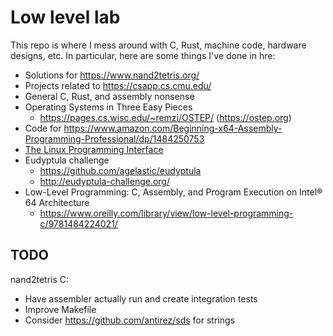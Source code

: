 # Low level lab

This repo is where I mess around with C, Rust, machine code, hardware designs,
etc. In particular, here are some things I've done in hre:

- Solutions for https://www.nand2tetris.org/
- Projects related to https://csapp.cs.cmu.edu/
- General C, Rust, and assembly nonsense
- Operating Systems in Three Easy Pieces
  - https://pages.cs.wisc.edu/~remzi/OSTEP/ (<https://ostep.org>)
- Code for https://www.amazon.com/Beginning-x64-Assembly-Programming-Professional/dp/1484250753
- [The Linux Programming Interface](https://man7.org/tlpi/)
- Eudyptula challenge
  - https://github.com/agelastic/eudyptula
  - http://eudyptula-challenge.org/
- Low-Level Programming: C, Assembly, and Program Execution on Intel® 64 Architecture
  - https://www.oreilly.com/library/view/low-level-programming-c/9781484224021/

## TODO

nand2tetris C:
- Have assembler actually run and create integration tests
- Improve Makefile
- Consider https://github.com/antirez/sds for strings
